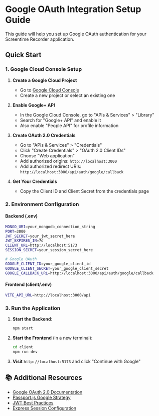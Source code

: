 # Google OAuth Integration Setup Guide

This guide will help you set up Google OAuth authentication for your Screentime Recorder application.

## Quick Start

### 1. Google Cloud Console Setup

1. **Create a Google Cloud Project**

   - Go to [Google Cloud Console](https://console.cloud.google.com)
   - Create a new project or select an existing one

2. **Enable Google+ API**

   - In the Google Cloud Console, go to "APIs & Services" > "Library"
   - Search for "Google+ API" and enable it
   - Also enable "People API" for profile information

3. **Create OAuth 2.0 Credentials**

   - Go to "APIs & Services" > "Credentials"
   - Click "Create Credentials" > "OAuth 2.0 Client IDs"
   - Choose "Web application"
   - Add authorized origins: `http://localhost:3000`
   - Add authorized redirect URIs: `http://localhost:3000/api/auth/google/callback`

4. **Get Your Credentials**
   - Copy the Client ID and Client Secret from the credentials page

### 2. Environment Configuration

#### Backend (.env)

```bash
MONGO_URI=your_mongodb_connection_string
PORT=3000
JWT_SECRET=your_jwt_secret_here
JWT_EXPIRES_IN=7d
CLIENT_URL=http://localhost:5173
SESSION_SECRET=your_session_secret_here

# Google OAuth
GOOGLE_CLIENT_ID=your_google_client_id
GOOGLE_CLIENT_SECRET=your_google_client_secret
GOOGLE_CALLBACK_URL=http://localhost:3000/api/auth/google/callback
```

#### Frontend (client/.env)

```bash
VITE_API_URL=http://localhost:3000/api
```

### 3. Run the Application

1. **Start the Backend**:

   ```bash
   npm start
   ```

2. **Start the Frontend** (in a new terminal):

   ```bash
   cd client
   npm run dev
   ```

3. **Visit** `http://localhost:5173` and click "Continue with Google"

## 📚 Additional Resources

- [Google OAuth 2.0 Documentation](https://developers.google.com/identity/protocols/oauth2)
- [Passport.js Google Strategy](http://www.passportjs.org/packages/passport-google-oauth20/)
- [JWT Best Practices](https://auth0.com/blog/a-look-at-the-latest-draft-for-jwt-bcp/)
- [Express Session Configuration](https://github.com/expressjs/session#readme)
